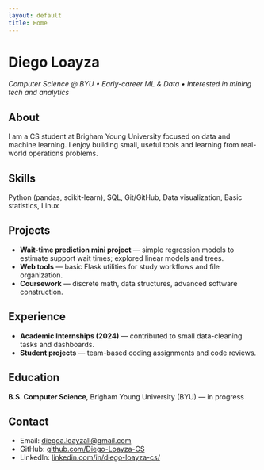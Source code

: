 ```yaml
---
layout: default
title: Home
---
```


# Diego Loayza

*Computer Science @ BYU • Early-career ML & Data • Interested in mining tech and analytics*

## About
I am a CS student at Brigham Young University focused on data and machine learning.
I enjoy building small, useful tools and learning from real-world operations problems.

## Skills
Python (pandas, scikit-learn), SQL, Git/GitHub, Data visualization, Basic statistics, Linux

## Projects
- **Wait-time prediction mini project** — simple regression models to estimate support wait times; explored linear models and trees.
- **Web tools** — basic Flask utilities for study workflows and file organization.
- **Coursework** — discrete math, data structures, advanced software construction.

## Experience
- **Academic Internships (2024)** — contributed to small data-cleaning tasks and dashboards.
- **Student projects** — team-based coding assignments and code reviews.

## Education
**B.S. Computer Science**, Brigham Young University (BYU) — in progress

## Contact
- Email: diegoa.loayzall@gmail.com
- GitHub: [github.com/Diego-Loayza-CS](https://github.com/Diego-Loayza-CS)
- LinkedIn: [linkedin.com/in/diego-loayza-cs/](https://www.linkedin.com/in/diego-loayza-cs/)
